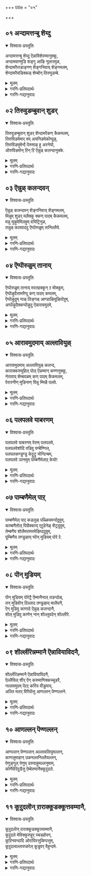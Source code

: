 +++
title = "०५"

+++


## ०१ अन्दामत्तन्बु शॆय्दु
<details open><summary>विश्वास-प्रस्तुतिः</summary>

अन्दामत्तन्बु शॆय्दु ऎन्नाविशेरम्मानुक्कू,  
अन्दामवाण्मुडि शङ्गु आऴि नूलारमुळ,  
शॆन्दामरैत्तडाङ्गण् शॆङ्गनिवाय् शॆङ्गमलम्,  
शॆन्दामरैयडिक्कळ् शॆम्बॊन् तिरुवुडम्बे.
</details>

<details><summary>मूलम्</summary>

अन्दामत्तन्बु शॆय्दु ऎन्नाविशेरम्मानुक्कू,  
अन्दामवाण्मुडि शङ्गु आऴि नूलारमुळ,  
शॆन्दामरैत्तडाङ्गण् शॆङ्गनिवाय् शॆङ्गमलम्,  
शॆन्दामरैयडिक्कळ् शॆम्बॊन् तिरुवुडम्बे.
</details>

<details><summary>गरणि-प्रतिपदार्थः</summary>

अम् दामत्तु = सुन्दरवाद लोकद, अन्बु = आशॆयन्नु, शॆय्दु = उण्टुमाडि, ऎन् आवि = नन्न आत्मदल्लि, शेर् = कूडिकॊण्डिरुव, अम्मानुक्कु = स्वामिगॆ, अम् = सॊबगिन, दामम् = हूविन मालॆय, वाल् = हॊळॆयुव, मुडि = तलॆयू, शङ्गु = शङ्क, आऴि = चक्र, नूल् = जनिवार, आरम् = हारवू, उळ = इवॆ, शॆम् तामरै = कॆन्दावरॆयन्तॆ, तड कण् = विशालवाद कण्, शॆम् कनिवाय् = कॆम्पगॆ हण्णिनन्तॆ बायि \(तुटि\), शॆम् कमलम् = कॆन्दावरॆयागिये इवॆ, शॆम् तामरै अडिक्कळ् = कॆन्दावरॆयन्तॆ पादगळु, शॆम् पॊन् = कॆम्पनॆय चिन्नदन्तॆ, तिरु = पवित्रवाद, उडम्बे = मैये. 
</details>

<details><summary>गरणि-गद्यानुवादः</summary>

सुन्दरवाद लोकद आशॆयन्नुण्टुमाडि, नन्न आत्मदल्लि कूडिकॊण्डिरुव स्वामिगॆ सॊबगिन हूविन मालॆय हॊळॆयुव तलॆयू, शङ्ख, चक्र, जनिवार, हारगळु इवॆ. कॆन्दावरॆयन्तॆ विशालवाद कण्णु, कॆम्पगॆ हण्णिनन्तॆ बायि \(तुटि\), कॆन्दावरॆये आगिवॆ. कॆन्दावरॆयन्तॆ पादगळु. कॆम्पुचिन्नदन्तॆ पवित्रवाद देह इवॆ. 

भक्तनु भगवन्तनल्लि नडॆसुव पूर्णशरणागतिय बगॆयन्नु हिन्दिन तिरुवाय् मॊऴियल्लि सूचिसलायितु. ई तिरुवाय् मॊऴि भगवन्तन दिव्यसुन्दरमूर्तिय वर्णनॆयिन्द प्रारम्भवागुत्तदॆ. 

’सुन्दरवादलोक’ वॆन्दरॆ परमपदवे. अल्लिरुववरिगॆ याव बगॆय कीळु आशॆगळू, आतङ्काळू इल्ल. शाश्वतवागि परमानन्दवन्नु सूरॆगॊळ्ळुत्ता बाळुवुदॊन्दे कॆलस. जॊतॆगॆ, भगवन्तन निकट सेवॆयल्लि तॊडगिरुवुदु. 

अमरत्ववन्नु पडॆदु परमपददल्लि बाळुवुदक्कॆ भगवन्तन कृपाकटाक्षवॊदगि बरबेकु. इदक्कॆ पुरुषकारळाद श्रीदेविय अनुग्रहवू बेकु. भक्तन परवागि आकॆय पुरुषकारवू आगबेकु. इवॆल्लवू भक्तनु बयसबहुदाद आशॆये\! 

ई हिरिय बयकॆयू सुलभवागि उण्टागदु. भगवत्प्रेरणॆय हॊरतु अदु साध्यविल्ल. ऎन्दरॆ, भगवन्तनु सामान्यमानवन्नू, अवनु तन्नन्नु कूडिकॊळ्ळबेकॆम्ब आशॆयन्नु हुट्टिसबेकु. ई बगॆय आशॆयुण्टाद बळिक, भक्तनिगॆ हॆच्चिन ऒत्तासॆकॊडुवुदक्कागिये, स्वामियु अवन अन्तरङ्गवन्नु प्रवेशिसि, अवनन्नु प्रोत्साहिसुत्ता, अवनिगॆ मार्गदर्शकनागि, अवन कर्मसाक्षियागिरुवुदु भगवन्तन अपारकृपॆयॆ\! 

आळ्वाररु हेळुत्तारॆ- ननगॆ परमपदद बाळ्वॆय आशॆयन्नुण्टुमाडि, नन्न आत्मदल्लि कूडिकॊण्डु, ननगॆ मार्गदर्शकनागिरुववनु भगवन्तने\! \(नन्न स्वामिये\!\) अवन तिरुमुडियल्लि सुन्दरवाद तुलसिय मालॆयिदॆ. कैगळल्लि शङ्खचक्रगळिवॆ. ऎदॆयल्लि जनिवारवू हारवू इवॆ. अवन कण्णुगळु कॆन्दावरॆय ऎसळिनन्तॆ विशालवागि सॊबगिनिन्द कूडिवॆ. कॆम्पगॆ कळित तॊण्डॆय हण्णिनन्तॆ माधुर्यपूर्णवागि तुटिगळिवॆ. कॆन्दावरॆयन्तॆ बायिमधुवन्नु उक्किसिहरिसुत्तदॆ. तिरुवडिगळादरो कॆन्दावरॆयन्तॆये अन्दवागि, कोमलवागि मृदुवागिवॆ देहवु कॆम्पुचिन्नदन्तॆ हॊळॆहॊळॆयुत्ता अत्याकर्षकवागिदॆ.
</details>



## ०२ तिरुवुडम्बुवान् शुडर्
<details open><summary>विश्वास-प्रस्तुतिः</summary>

तिरुवुडम्बुवान् शुडर् शॆन्दामरैकण् कैकमलम्,  
तिरुविडमेमार् वम् अयनिडमेकॊप्पूऴ्,  
तिरुविडमुमॆन्दै पॆरुमाऴ् हु अरनेयो,  
ऒरुविडमॊन् ऱिन् ऱि ऎन्नुळ् कलन्दानुक्के.
</details>

<details><summary>मूलम्</summary>

तिरुवुडम्बुवान् शुडर् शॆन्दामरैकण् कैकमलम्,  
तिरुविडमेमार् वम् अयनिडमेकॊप्पूऴ्,  
तिरुविडमुमॆन्दै पॆरुमाऴ् हु अरनेयो,  
ऒरुविडमॊन् ऱिन् ऱि ऎन्नुळ् कलन्दानुक्के.
</details>

<details><summary>गरणि-प्रतिपदार्थः</summary>

तिरु उडम्बु = पवित्रवाद देहवु, वान् = परमसुन्दरवाद, शुडर् = तेजस्सु, शॆम् तामरै कण् = कॆन्दावरॆयन्तॆ कण्णु, कैकमलम् = कैगळु कमलदहूविनन्तॆ, तिरु = श्रीदेविय, इडमे = स्थळवॆम्बुदे \(वसस्थळवॆम्बुदे\), मार् वम् = ऎदॆ, अयन् = अजन \(ब्रह्मन\), इडमे = वासस्थळवे, कॊप्पूऴ् = हॊक्कळु, तिरु इडमुम् = पवित्रवाद ऎडभागवु, ऎन्दैपॆरुमा = नन्न स्वामिगॆ, अरनेयो = हरने अल्लवे? ऒरुवु= नीगबहुदाद, इडम् = स्थळवु, ऒन्ऱु इन् ऱि = ऒन्दू इल्लदॆ \(इल्लद हागॆ\), ऎन् उळ् कलन्दानुक्के = नन्न अन्तरङ्गदल्लि कूडिकॊण्डवनिगे. 
</details>

<details><summary>गरणि-गद्यानुवादः</summary>

बिट्टकॊडबहुदाद स्थळवॊन्दू इल्लद हागॆ नन्न अन्तरङ्गदल्लि कूडिकॊण्डिरुववनिगॆ पवित्रदेहवु परमसुन्दरवाद तेजस्सु. कण्णुकॆन्दावरॆ, कैकमल, ऎदॆये श्रीदेविय वासस्थळ. हॊक्कळु अजन \(ब्रह्मन\) वासस्थळ. पवित्रवाद ऎडभागवु नन्न स्वामिगॆ हरनु अल्लवे? 

आळ्वाररु हेळुत्तारॆ- नन्न स्वामियु यावॊन्दु स्थळवू इल्लद हागॆ, याव स्थळवन्नू बिट्टुकॊडद हागॆ, ऎल्लॆल्लू तुम्बिकॊण्डिद्दानॆ. पवित्रवाद अवन देहवॆल्ल परमसुन्दरवाद तेजस्सिनिन्द प्रकाशिसुत्तदॆ. कॆन्दावरॆयन्तॆ अवन कण्णुगळु विशालवागि आकर्षकवागिवॆ. कमलद हागॆये कोमलवागि, मृदुवागि, सुन्दरवागि, कॆम्पगॆ, अवन कैगळिवॆ. दयास्वरूपिये आगिरुव श्रीदेवियन्नु अवन वक्षस्थळदल्लिरिसिकॊण्डिद्दानॆ. अवन नाभियल्लि चतुर्मुखनाद ब्रह्मनु वासमाडुत्तानॆ. पवित्रवाद अवन ऎडभागवन्ने हरनिगॆ कॊट्टुबिट्टिद्दानॆ. हीगॆ सृष्टि लयकर्तरन्नू सकलैश्वर्यप्रदॆयाद दयास्वरूपियन्नू कूडिकॊण्डु स्वामियु नन्न अन्तरङ्गदल्लि नॆलॆगॊण्डिद्दानॆ\! अदल्लवे नन्न हिरिय भाग्य\!
</details>



## ०३ ऎन्नुळ् कलन्दवन्
<details open><summary>विश्वास-प्रस्तुतिः</summary>

ऎन्नुळ् कलन्दवन् शॆङ्गनिवाय् शॆङ्गमलम्,  
मिन्नुम् शुडर् मलैक्कू क्कण् पादम् कैकमलम्,  
मन्नु मुऴुवेमिलहुम् वयिट्रिनुळ,  
तन्नुळ् कलवाददु ऎप्पॊरुळुम् तानिल्लैये.
</details>

<details><summary>मूलम्</summary>

ऎन्नुळ् कलन्दवन् शॆङ्गनिवाय् शॆङ्गमलम्,  
मिन्नुम् शुडर् मलैक्कू क्कण् पादम् कैकमलम्,  
मन्नु मुऴुवेमिलहुम् वयिट्रिनुळ,  
तन्नुळ् कलवाददु ऎप्पॊरुळुम् तानिल्लैये.
</details>

<details><summary>गरणि-प्रतिपदार्थः</summary>

ऎन्नुळ् = नन्न अन्तरङ्गदल्लि, कलन्दवन् = कलॆतुकॊण्डवन, शॆम् कनि वाय् = कॆम्पगॆ हण्णिनन्तॆ बायि \(तुटिगळु\), शॆम्कमलम् = कॆन्दावरॆयन्तॆ \(अरळिरुवुदु\), मिन्नुम् = प्रकाशिसुव \(मिञ्चुव\), शुडर् = तेजस्सिन, मलैक्कू = बॆट्टक्कॆ, कण्, पादम्, कै, कमलम् = कण्णुगळु, पादगळू, कैगळु, कमलदन्तॆ, मन्नु = स्थिरवाद \(शाश्वतवाद\), मुऴु = पूर्णवाद, एऴु उलहुम्= एळु लोकगळन्नू, वयिट्रिन् = हॊट्टॆयल्लि, उळ = उळ्ळवनाद, तन्नुळ् = अवनल्लि, कलवादद = सेरद्दु, ऎप्पॊरुळुम् = यावॊन्दु वस्तुवू, तान् इल्लैये = इल्लवे इल्ल. 
</details>

<details><summary>गरणि-गद्यानुवादः</summary>

नन्न अन्तरङ्गदल्लि कलॆतुकॊण्डिरुववन बायि \(तुटिगळु\) कॆम्पगॆ हण्णिनन्तॆ इवॆ. कॆन्दावरॆयन्तॆ अरळिरुवुदु. मिञ्चुव\(हॊळॆयुव\) तेजस्सिन बॆट्टक्कॆ कण्णुगळू, पादगळू, कैगळू कमलदन्तॆ इवॆ. स्थिरवाद एळु लोकगळन्नु पूर्तियागि तन्न हॊट्टॆयल्लिट्टुकॊण्ड अवनल्लि कूडिकॊण्डिरद \(सेरदिरुव\) वस्तुवॆम्बुदु इल्लवे इल्ल. 

आळ्वाररु हेळुत्तारॆ- तानु सृष्टिसिरुव ऒन्दॊन्दु वस्तुविनल्लू भगवन्तनु नॆलसिद्दानॆ. सकलवस्तुगळू अवनल्लि सेरिकॊण्डिवॆ. अवनल्लि कलॆतुकॊण्डिरद वस्तु इल्लवे इल्ल. अवन हिरिमॆयन्नेनॆन्नोण\! सकलसौभाग्यगळ ऒडतियाद श्रीदेविगू, सकलवन्नू लयगॊळिसुव हरनिगू स्वामियु तन्न देहदल्लि ऎडॆकॊट्टिद्दानॆ. एळुलोकगळन्नू अवनु तन्न हॊट्टॆयल्ले इट्टुकॊण्डिद्दानॆ. अवन सौन्दर्यवो साटियिल्लद्दु- कळित तॊण्डॆय हण्णिनन्तॆ कॆम्पगॆ माधुर्यदिन्द तुम्बि मॆरॆयुव तुटिगळु. मुगुळ्नगॆयिन्द कूडिद बायि कॆन्दावरॆयन्तॆ अरळि शोभिसुत्तदॆ. मिञ्चिनिन्द हॊळॆयुव बॆट्टदन्तॆ देह. कमलदन्तॆ विशालवू सुन्दरवू आद कण्णुगळु. कैगळु पादगळू कमलदन्तॆये कोमलवागियू सॊबगिनिन्द आकर्षकवागियू इवॆ.
</details>



## ०४ ऎप्पॊरुळुम् तानाय्
<details open><summary>विश्वास-प्रस्तुतिः</summary>

ऎप्पॊरुळुम् तानाय् मरतहक्कून् ऱ मॊक्कूम्,  
ऎप्पॊऴुदैत्तामरैप्पू कण् पादम् कमलम्,  
ऎप्पॊऴुदुम् नाळ् तिङ्गळ् आण्डाऴियूऴितॊऱुम्,  
अप्पॊऴुदैक्कप्पॊऴुदु ऎन्नारावमुदमे,
</details>

<details><summary>मूलम्</summary>

ऎप्पॊरुळुम् तानाय् मरतहक्कून् ऱ मॊक्कूम्,  
ऎप्पॊऴुदैत्तामरैप्पू कण् पादम् कमलम्,  
ऎप्पॊऴुदुम् नाळ् तिङ्गळ् आण्डाऴियूऴितॊऱुम्,  
अप्पॊऴुदैक्कप्पॊऴुदु ऎन्नारावमुदमे,
</details>

<details><summary>गरणि-प्रतिपदार्थः</summary>

ऎप्पॊरुळुम् = ऎल्ला वस्तुगळू, तान् आय् = ताने आगिद्दानॆ, मरतहम् कुन् ऱम् = मरकत रत्नद बॆट्टवन्नु, ऒक्कुम् = होलुत्तानॆ, अप्पॊऴुदै = आगले अरळिरुव, तामरैप्पू = तावरॆहूविनन्तॆ, कण् = कण्णुळ्ळवनु, पादम् = पादगळु, कमलम् = कमलदन्तॆ \(कोमलवागि\) इवॆ, ऎप्पॊऴुदुम् = ऎल्ला कालगळल्लियू, नाळ् = दिनगळल्लियू, तिङ्गळ् = तिङ्गळुगळल्लियू, आण्डु = वर्षगळल्लियू, ऊऴिऊऴितॊऱुम् = युगयुगगळल्लियू, अप्पॊऴुदैक्कु अप्पॊऴुदु = आयाकालक्कॆल्लवू, ऎन् = नन्न, आरा अमुदे = तृप्तियागद अमृतवे. 
</details>

<details><summary>गरणि-गद्यानुवादः</summary>

ऎल्ला वस्तुगळु ताने आगिद्दानॆ. मरकतरत्नद बॆट्टवन्नु होलुत्तानॆ. आगले अरळिरुव तावरॆय हूविनन्तॆ अवन कण्णुगळिवॆ. पादगळु कमलदन्तॆ कोमलवागिवॆ. ऎल्ला हॊत्तुगळल्लियू, दिनगळल्लियू, तिङ्गळुगळल्लियू, वर्षगळल्लियू, युगयुगगळल्लियू \(युग कल्पगळल्लियू\) आ ऎल्ल कालक्कू ननगॆ तृप्तितारद अमृतवे आगिद्दानॆ. 

आळ्वाररु हेळुत्तारॆ- भगवन्तनु ऎल्ला वस्तुगळल्लियू नॆलसिरुव हागॆये, ताने ऎल्ला वस्तुगळुआगि शोभिसुत्तानॆ. बॆलॆकट्टुवुदक्कॆ असाध्यवाद अनर्घरत्नद बॆट्टद हागॆ प्रकाशिसुत्ता आकर्षकनागिद्दानॆ. आग तानॆ अरळुत्तिरुव कॆन्दावरॆयन्तॆ स्वच्छवागि, विशालवागि, आकर्षक सुन्दरवागि अवन कण्णुगळिवॆ. अवन पादगळु कमलदन्तॆ कोमलवागिवॆ. घळिगॆ, दिन, तिङ्गळु, वर्ष, युग, कल्पगळॆन्नदन्तॆ ऎल्ल कालक्कू अवनु शाश्वावागिरतक्कवनु. ऎष्टॆष्टु रीतियल्लि नानु सविदु अनुभविसिदरू सह ननगॆ तृप्तियागदन्थ अमृतवे अवनागिद्दानॆ.
</details>



## ०५ आरावमुदमाय् अल्लावियुळ्
<details open><summary>विश्वास-प्रस्तुतिः</summary>

आरावमुदमाय् अल्लावियुळ् कलन्द,  
काराक्करुमुहिल् पोल् ऎन्नम्मान् कण्णनुक्कू,  
नेरावाय् शॆम्बवळम् कण् पादम् कैकमलम्,  
पेरारनीण् मुडिनाण् पिन्नु म्मिऴै पलवे.
</details>

<details><summary>मूलम्</summary>

आरावमुदमाय् अल्लावियुळ् कलन्द,  
काराक्करुमुहिल् पोल् ऎन्नम्मान् कण्णनुक्कू,  
नेरावाय् शॆम्बवळम् कण् पादम् कैकमलम्,  
पेरारनीण् मुडिनाण् पिन्नु म्मिऴै पलवे.
</details>

<details><summary>गरणि-प्रतिपदार्थः</summary>

आरा = तृप्तितारद \(तणियदन्थ\), अमुदम् आय् = अमृतवागि, अल् = कत्तलॆय, आवि = आत्मद, उळ् = ऒळगॆ, कलन्द = कूडिकॊण्ड, कार् = मळॆ, \(नीरावि\), आर् = तुम्बिरुव, करु मुहिल् पोल् = कप्पु मोडद हागॆ इरुव, ऎन् अम्मान् = नन्न स्वामियाद, कण्ननुक्कू = आकर्षकनिगॆ \(कृष्णनिगॆ\), शॆम् पवळम् = कॆम्पनॆय हवळवु, वाय् = तुटिगळिगॆ, नेरा = साटियागलारदु, कमलम् = कमलद हूवु, कण्, पादम्, कै = कण्णु, पाद, कैगळिगॆ \(नेरा = साटियागदु\), पेर् आरम् = दॊड्ड हारवू, ऎत्तरवाद किरीटवू, उडिदारवू, इन्नू आभरणगळु हेरळवागिये इवॆ. 
</details>

<details><summary>गरणि-गद्यानुवादः</summary>

आळ्वाररु हेळुत्तारॆ- नन्न ऒडॆयनागिरुव भगवन्तन बायि \(तुटिगळु\) कळित तॊण्डेहण्णिनन्तिदॆ, ऎन्दू कण्णु, कै, पादगळु कमलदन्तिदॆ ऎन्दु मुन्तागि हेळिदॆनल्लवे? सृष्टिय याव वस्तुविनिन्दलू नन्न स्वामिय अवयवगळिगॆ होलिसि अरितुकॊळ्ळलु साध्यवे इल्ल. बलु उत्कृष्टवाद कॆम्पु हवळक्कॆ अवन तुटिगळन्नु होलिसलादीते? कै, पाद, कण्णुगळु, कमलक्किन्तलू ऎष्टो पालु हॆच्चु सुन्दरॆ\! इष्टे अल्लदॆ, स्वामियु दॊड्डदाद हारदिन्दलू, ऎत्तरवाद किरीटदिन्दलू, सॊगसाद उडिदारदिन्दलू, इन्नू नाना दिव्याभरणगळिन्दलू अलङ्करिसिकॊण्डिद्दानॆ. इन्थ अपरूपसुन्दरनागि कार्मुगिलिनन्तॆ परम उदारियागि इरुव स्वामियु अज्ञानवॆम्ब कत्तलॆयिन्द तुम्बिद नन्न आत्मद ऒळगडॆ सेरिकॊण्डु, अदरल्लि ज्ञानवन्नु तुम्बिबॆळगिसुत्तिरुवनल्ल\! अवन उपकारवन्नु एनॆन्दु वर्णिसलि?
</details>



## ०६ पलपलवे याबरणम्
<details open><summary>विश्वास-प्रस्तुतिः</summary>

पलपलवे याबरणम् पेरुम् पलपलवे,  
पलपलवेशोदि वडिवु पण्बॆण्णिल्,  
पलपलकण्डुण्डु केट्टुट्रु मोन्दिन्बम्,  
पलपलवे ञानमुम् पाम्बणैमेलाऱ् केयो\!
</details>

<details><summary>मूलम्</summary>

पलपलवे याबरणम् पेरुम् पलपलवे,  
पलपलवेशोदि वडिवु पण्बॆण्णिल्,  
पलपलकण्डुण्डु केट्टुट्रु मोन्दिन्बम्,  
पलपलवे ञानमुम् पाम्बणैमेलाऱ् केयो\!
</details>

<details><summary>गरणि-प्रतिपदार्थः</summary>

पलपलवे = हलवारु बगॆय, आचरणम् = आभरणगळु, पेरुम् = हॆसरुगळू, पलपलवे = नानाबगॆयवे, पलपलवे =नानाविधवाद, शोदि = प्रकाशवुळ्ळ, वडिवु = रूपगळू, पण्भु = गुणगळू \(स्वभावगळू\), ऎण्णिल् = योचिसिदरॆ \(ऎणिकॆ माडिदरॆ\), पलपल= अनेक विधवागि, कण्डु = नोडि, उण्डु = रुचिनोडि \(अनुभविसि\), केट्टु= केळि, उट्रु = नडॆसि, मोन्दु = मूसिनोडि, इन्बम् = सुखवन्नू, पलपलवे = अनेक \(विविध\) रीतियल्लि, ञानमुम् = ज्ञानवन्नू, \(उण्टुमाडुव\), पाम्बु अणै मेलाऱ् के = हाविन हासुगॆय मेलिरुववनिगे. 
</details>

<details><summary>गरणि-गद्यानुवादः</summary>

हाविन हासुगॆय मेलिरुववनिगॆ विधविधवाद आभरणगळिवॆ, हॆसरुगळिवॆ- विधविधवाद प्रकाशगळिन्द कूडिद रूपगळु गुणस्वभावगळु इवॆ. योचिसि ऎणिसि नोडिदरॆ, विविध रीतियल्लि नोडि, रुचिनोडि \(अनुभविसि\), केळि, माडि \(नडॆसि\), मूसिनोडि सुखवन्नू, ज्ञानवन्नू पडॆयुवन्थाद्दु आगिदॆ. 

आळ्वाररु हेळुत्तारॆ- नन्नॊडनॆ कूडिकॊण्डिरुव स्वामिगॆ ऎष्टु विधवाद आभरणगळ अलङ्कार\! अवन रूपगळो अदॆष्टु विध\! हागॆये अवन गुणस्वभावगळु इष्टे ऎन्दु ऎणिकॆ माडि तिळियलु साध्यविदॆये? अवनु तोरि बॆळगुव अपरूपवू चित्रविचित्रवू आद दिव्यप्रकाशवू अदॆष्टु बगॆयो\! इन्थ दिव्याकर्षकनाद स्वामियु शेषनन्नु तन्न हासुगॆयागि माडिकॊण्डिद्दानॆ. आ सर्वेश्वरने नन्नॊडनॆ ऎल्ल विधदल्लू कूडिकॊण्डिद्दानल्ल\! अवन विविधरूपगळन्नू, गुणस्वभावगळन्नू, नानाबगॆय आश्चर्याद्भुतकार्यगळन्नू नन्न पञ्चेन्द्रियगळ मूलक नानु अनुभविसुत्तिद्देनॆ. ऎल्ल रीतियल्लू सुखसन्तोषगळन्नु पडॆदु आनन्दिसुत्तिद्देनॆ. भगवद्विषयदल्लि ननगॆ ज्ञानवू उण्टागिदॆ. इदॆष्टु भगवत्कृपॆये अल्लवे?
</details>



## ०७ पाम्बणैमेल् पाऱ्
<details open><summary>विश्वास-प्रस्तुतिः</summary>

पाम्बणैमेल् पाऱ् कडलुळ् पळ्ळियमर्न्ददुवुम्,  
काम्बणैतोल् पिन्नैक्काय् एऱुडॆनेऴ् शॆट्रदुवुम्,  
तेम्बणैय शोलैमरामरमेऴिय्ददुवुम्,  
पूम्बिणैय तण्डुऴाय् प्पॊन् मुडियम् पोरे ऱे.
</details>

<details><summary>मूलम्</summary>

पाम्बणैमेल् पाऱ् कडलुळ् पळ्ळियमर्न्ददुवुम्,  
काम्बणैतोल् पिन्नैक्काय् एऱुडॆनेऴ् शॆट्रदुवुम्,  
तेम्बणैय शोलैमरामरमेऴिय्ददुवुम्,  
पूम्बिणैय तण्डुऴाय् प्पॊन् मुडियम् पोरे ऱे.
</details>

<details><summary>गरणि-प्रतिपदार्थः</summary>

पाम्बु अणै मेल् = सर्पद हासुगॆय मेलॆ. पाल् कडलुळ् = पाल्गडलल्लि, पळ्ळि अमर्न्ददुवुम् = पवडिसिरुवुदू, काम्बु अणै तोळ् = बॆत्तद हागिरुव तोळिन, पिन्नैक्कू आय् = नप्पिन्नैदेविगागि, एऴ् एऱु = एळु वृषभगळन्नु, उडन् = ऒट्टिगॆ, शॆट्रदुवुम् = कॊन्दु हाकिद्दू, तेन् = जेनुतुम्बिद, पणैय = दट्टवाद, शोलै = तोपिन, मरामरम् = एळु ताळॆय मरगळन्नु, ऎय्ददुवुम् = बाणप्रयोग माडिद्दू \(हॊडॆदद्दू\), पू पिणैय = हूतुम्बिरुव \(सॊबगु तुम्बिरुव\), तण् = तम्पाद, तुऴाय् = तुलसिय, पॊन् मुडि = सिरिमुडिय, अम् = सुन्दरवाद, पोर् एऱे = \(परम\) समर्थनाद \(होराडबल्ल\) वृषभने. 
</details>

<details><summary>गरणि-गद्यानुवादः</summary>

सर्पद हासुगॆय मेलॆ, पाल्गडलल्लि पवडिसिरुवुदू, बॆत्तद हाइरुव तोळिन नप्पिन्नैदेविगागि एळुगूळिगळन्नु ऒट्टिगॆ सायिसिद्दू, जेनु तुम्बिद दट्टवाद तोपिन एळु ताळॆय मरगळन्नु हॊडॆदद्दू, सॊबगुतुम्बिरुव तम्पाद तुलसिय सिरिमुडिय सुन्दरवाद परमसमर्थनाद वृषभने.

“एऱुडनेळ् शॆट्रदुवुम्” – श्रीकृष्णावतारद ऒन्दु प्रसङ्ग इदु. यशोदॆगॆ तम्मनॊब्ब – कुम्भनॆम्बवनु. अवनिगॆ मगळॊब्बळु – नप्पिन्नैदेवि ऎम्बवळु. नीळादेविय अंशदिन्द हुट्टिदवळु. कुम्भनु अवळिगागि ऒन्दु फण हूडिदनु. अवनु साकि कॊब्बिसिद्द एळु गूळिगळन्नु यारॊब्बर सहायवू इल्लदन्तॆ, ऒण्टियागि हिडिदु पळगिसुववनिगॆ तन्न मगळाद नप्पिन्नैदेवियन्नु कॊट्टु मदुवॆ माडिकॊडुवॆनॆम्बुदे आ फण\! श्रीकृष्णनु ई कॆलसवन्नु साधिसि, नप्पिन्नैदेविय कैहिडिदनु. इदु इल्लिय कथॆ.

“मरामरमॆय्ददुवुम्” – इदु श्रीरामावतारद ऒन्दु प्रसङ्ग. सीतादेवियन्नु कळॆदुकॊण्डु किष्किन्धॆगॆ बन्दाग, हनुमन्तन सहायदिन्द सुग्रीवन सख्यवन्नु गळिसुवागि, श्रीरामनु नडॆसिद ऒन्दु साहस इदु. तोपिनल्लि बेरॆ बेरॆ कडॆगळल्लि एळु ताळॆय मरगळु बॆळॆदिद्दवु. श्रीरामनु ऒन्दे बाणवन्नु प्रयोगिसि, आ एळु ताळॆय मरगळन्नू रन्ध्रगॊळिसिदनु. 

आळ्वाररु हेळुत्तारॆ- पाल्गडलल्लि शेषशयननागि पवडिसिरुववनू सर्वेश्वरनाद भगवन्तने, श्रीकृष्णनागि अवतरिसि, नप्पिन्नैदेविय कैहिडियुवुदक्कागि, कॊब्बिद एळुगूळिगळन्नु तानॊब्बने हिडिदु पळगिसिदवनू अवने. दट्टवाद तोपिनहागॆ बॆळॆद एळु ताळॆय मरगळन्नू ऒन्दे अम्बिनिन्द टॊळिमाडिद श्रीरामनूअवने. दुष्टराद ऎदुराळिगळु ऎष्टे बलिष्ठरादरू अवरॊन्दिगॆ दट्टवागि होराडबल्ल परमसमर्थनू, सॊबगिनिन्द कूडिदु परिमळ तुम्बिद तुलसिय हारवन्नु \(दण्डॆयन्नु\) तलॆयल्लि मुडिदिरुव दिव्यसुन्दरमूर्तियागिरुववनू आ स्वामिये.
</details>



## ०८ पॊन् मुडियम्
<details open><summary>विश्वास-प्रस्तुतिः</summary>

पॊन् मुडियम् पोरेट्रै ऎम्मानैनाल् तडन्दोळ्,  
तन् मुडिवॊन् ऱिल्लाद तण्डुऴाय् मालैयनै,  
ऎन् मुडिवु काणादे ऎन्नुळ् कलन्दानै,  
शॊल् मुडिवु काणेन् नान् शॊल्लुवदॆन् शॊल्लीरे.
</details>

<details><summary>मूलम्</summary>

पॊन् मुडियम् पोरेट्रै ऎम्मानैनाल् तडन्दोळ्,  
तन् मुडिवॊन् ऱिल्लाद तण्डुऴाय् मालैयनै,  
ऎन् मुडिवु काणादे ऎन्नुळ् कलन्दानै,  
शॊल् मुडिवु काणेन् नान् शॊल्लुवदॆन् शॊल्लीरे.
</details>

<details><summary>गरणि-प्रतिपदार्थः</summary>

पॊन् मुडि = रत्नमय किरीटवन्नु धरिसिरुव, अम् = दिव्यसुन्दरनाद, पोर् एट्रै = समर्थनाद वृषभदन्थवनन्नु, ऎम्मानै = नन्न स्वामियन्नु, नाल् तड तोळ् = नाल्कु दीर्घवाद तोळुगळुळ्ळवनन्नु, तन् मुडिवु ऒन्ऱु इल्लाद = तनगॆ याव बगॆयल्लू मितियिल्लदवनन्नु, तण् तुऴाय् मालैयनै = तम्पाद तुलसिय हारवन्नु धरिसिरुववनन्नु, ऎन् = नन्न, मुडिवु = पूर्णतॆयन्नु \(कॊरतॆयन्नु\), काणादे = लक्षिसदॆ, ऎन्नुळ् = नन्न अन्तरङ्गदल्लि, कलन्दानै = कलॆतुकॊण्डवनन्नु, कुरितु, शॊल् = हेळलु,\(मातुगळु\), मुडिवु = कॊनॆयन्नु, काणेन् नान् = नानु काणॆनल्ल, शॊल्लुवदु ऎन् = हेळुवुदु एनन्नु? शॊल्लीरे = नीवु हेळिरि\! 
</details>

<details><summary>गरणि-गद्यानुवादः</summary>

रत्नमयवाद किरीटवन्नु धरिसिरुव दिव्यसुन्दरनाद समर्थवृषभदन्थवनन्नु, नन्न ऒडॆयनन्नु, दीर्घवाद नाल्कु तोळुगळुळ्ळवनन्नु, तनगॆ याव बगॆय मितियू इल्लदवनन्नु, तम्पाद तुलसिअय् हारवन्नु धरिसिरुववनन्नु, नन्न पूर्णतॆयन्नु \(कॊरतॆगळन्नु\) गमनिसिदन्तॆ नन्न अन्तरङ्गदल्लि कलॆतुकॊण्डवनन्नु, कुरितु हेळलु \(मातुगळ\) कॊनॆयन्ने नानु काणॆनल्ल\! हेळुवुदु एनन्नु? नीवु हेळिरि? 

आळ्वाररु हेळुत्तारॆ- नन्न स्वामियाद भगवन्तन दिव्यसौन्दर्यवन्नू, अद्वितीय सामर्थ्यवन्नू, परमोपकारवन्नू वर्णिसुवुदु ताने हेगॆ? सुवर्णमयवाद हॊळॆयुव किरीटवन्नु अवनु धरिसिद्दानॆ. ऎन्दॆन्दिगू बाडदॆ इरुव परिमळपूर्णवाद तुलसिय हारवन्नु मुडिदिद्दानॆ. दीर्घवाद मत्तु समर्थवाद नाल्कु तोळुगळण्णुळ्ळवनागिद्दानॆ. होराटक्कू उपकारक्कू बळसलु अवु सदासिद्धवागिवॆ. तन्न ऒडॆतनक्कॆ याव बगॆयल्लू मितियिल्लदवनागिद्दानॆ. हीगॆ, ऎल्ल बगॆयल्लू परमश्रेष्ठनॆनिसिकॊण्ड सर्वेश्वरनु कॊरतॆगळिन्द तुम्बिरुव कडुपापियाद नन्न अन्तरङ्गवन्नु प्रवेशिसि, नन्नन्नु उद्धरिसलु नन्नल्लि कूडिकॊण्डिद्दानल्ल\! अवन स्वरूपस्वभावगळन्नु कुरितु हेळलु ननगॆ तोचदन्तागिदॆयल्ल\! हेळलु तिळिदवरु इन्नू एनन्नु हेळबेको \(अदन्नॆल्ला\) हेळबल्लरे? 

“तन् मुडिवुऒन् ऱिल्लाद” ऎम्बुदन्नु “तण् तुऴाय्” ऎम्बुदक्कॆ कूडिसि, अन्वयमाडिकॊण्डु हेळबहुदॆनिसुत्तदॆ. आग, भगवन्तनु धरिसिरुव आ तुलसिय हार ऎन्दॆन्दिगू बाडदन्तॆ, नित्यसुन्दरवागिये, परिमळपूर्णवागिये इरुत्तदॆ ऎन्दु अर्थमाडबहुदॆनिसुत्तदॆ.
</details>



## ०९ शॊल्लीरॆन्नम्मानै ऎन्नावियाविदनै,
<details open><summary>विश्वास-प्रस्तुतिः</summary>

शॊल्लीरॆन्नम्मानै ऎन्नावियाविदनै,  
ऎल्लैयिल् शीर् ऎन् करुमाणिक्कच्चुडरै,  
नल्लवमुदम् पॆऱऱ् करिय वीडुमाय्,  
अल्लि मलर् विरैयॊत्तु आणल्लन् पॆण्णल्लने.
</details>

<details><summary>मूलम्</summary>

शॊल्लीरॆन्नम्मानै ऎन्नावियाविदनै,  
ऎल्लैयिल् शीर् ऎन् करुमाणिक्कच्चुडरै,  
नल्लवमुदम् पॆऱऱ् करिय वीडुमाय्,  
अल्लि मलर् विरैयॊत्तु आणल्लन् पॆण्णल्लने.
</details>

<details><summary>गरणि-प्रतिपदार्थः</summary>

शॊल्लीर् = हेळिरि, ऎन् अम्मानै = नन्न स्वामियन्नु, ऎन् आवि आवि तनै = नन्न आत्मक्कॆ आत्मनादवनन्नु, ऎल्लै इल् = मितियिल्लद, शीर् =गुणकीर्तिगळन्नुळ्ळवनन्नु, ऎन् करुमाणिक्क शुडरै = नन्न इन्द्रनीलरत्नदन्तॆ प्रकाशवुळ्ळवनन्नु, नल्ल अमुदम् = श्रेष्ठवाद अमृतदन्थवनन्नु, पॆऱऱ् कु = पडॆदुकॊळ्ळुवुदक्कॆ, अरिय = असाध्यवाद \(सुलभसाध्यवल्लद\), वीडुम् आय् = स्थानवागिरुववन्नु, अल्लि मलर् = तावरॆहूविन, विरैऒत्तु = परिमळद हागॆ इरुववनन्नु, आण् अल्लन् = गण्डागिरदवनन्नू पॆण् अल्लन् = हॆण्णागिरदवनन्नू\(कुरितु\). 
</details>

<details><summary>गरणि-गद्यानुवादः</summary>

नन्न स्वामियन्नु, नन्न आत्मन आत्मनन्नु, मितियिल्लद गुणकीर्तिगळुळ्ळवनन्नु, इन्द्रनीलमणियन्तॆ प्रकाशवुळ्ळवनन्नु, अत्यन्त श्रेष्ठवाद अमृतदन्थवनन्नु, पडॆदुकॊळ्ळुवुदक्कॆ सुलभसाध्यवॆनिसद स्थानवागिरुववनन्नु, तावरॆहूविन परिमळद हागॆ इरुववनन्नु, गण्डु अल्लदवनन्नु, हॆण्णु अल्लदवनन्नु कुरितु हेळिरि. 

हिन्दिन पाशुरदल्लि आळ्वाररु इतररन्नु सम्बोधिसिदरु. “ननगॆ भगवन्तन अनन्तवाद गुणस्वभावगळन्नु कुरितु हेळलु साध्यविल्ल. नीवादरू हेळबहुदादद्दन्नु हेळिरि”- ऎन्दु करॆकॊट्टरु. ई पाशुरदल्लि आ इतररु हेळबेकादद्देनु ऎम्बुदन्नु कुरितु हेळलिद्दारॆ. 

आळ्वाररु हेळुत्तारॆ- लौकिकजनरे, नीवु भगवन्तनन्नु कुरितु हॊगळि हाडिरि. विशिष्टवाद अवन गुणस्वभावगळन्नु कीर्तिसि तिळियिरि. भगवन्तने नन्न स्वामि, नन्न निर्वाहक, अवने नन्न आत्मद आत्म. अवन कल्याणगुणगळिगू, कीर्तिगू कॊनॆये इल्ल. अवुगळन्नॆल्ल किवियिन्द केळि आनन्दिसिरि. अवुगळन्नु नालगॆयिन्द उच्चरिसुत्ता आनन्दिसि. इन्द्रनीलमणिय हागॆ कण्णिगॆ इम्पागि आकर्षकवागिरुव अवन दिव्यप्रकाशवन्नु कण्णार कण्डु आनन्दिसि. परमभोग्यवू अत्यन्त रुचिकरवू आद दिव्यामृतदन्तॆ इरुव अवन नामस्मरणॆयल्लि तॊडगि, अवन रुचियन्नु अनुभविसि आनन्दिसि. पडॆदुकॊळ्ळले बेकाद, अन्तिमगुरियाद, पडॆदुकॊळ्ळलु सुलभसाध्यवल्लद स्थानवाद परमपदवे आगिरुव अवनन्नु साधिसि पडॆदुकॊळ्ळि. तावरॆय हूविन परिमळदन्तॆ ऎल्लॆल्लियू व्यापिसिकॊण्डिरुववनन्नु अनुभविसि आनन्दिसि. अवनन्नु प्रीतिमाडुववरु गण्डागलि, हॆण्णागलि, अवरॆल्लरिगू आकर्षकनागि, पडॆदुकॊळ्ळलेबेकागिरुव सर्वेश्वरनन्नु मनस्सुइन्द्रियगळ मूलक अनुभविसुत्ता, भक्तिमाडुत्ता, पडॆदुकॊळ्ळि.
</details>



## १० आणल्लन् पॆण्णल्लन्
<details open><summary>विश्वास-प्रस्तुतिः</summary>

आणल्लन् पॆण्णल्लन् अल्लावलियुमल्लन्,  
काणलुमाहान् उळनल्लनिल्लैयल्लन्,  
पेणुङ्गूल् पेणुम् उरुवाहुमल्लनुमाम्,  
कोणैपॆरिदुडैत्तु ऎम्बॆरुमानैक्कूऱुदले.
</details>

<details><summary>मूलम्</summary>

आणल्लन् पॆण्णल्लन् अल्लावलियुमल्लन्,  
काणलुमाहान् उळनल्लनिल्लैयल्लन्,  
पेणुङ्गूल् पेणुम् उरुवाहुमल्लनुमाम्,  
कोणैपॆरिदुडैत्तु ऎम्बॆरुमानैक्कूऱुदले.
</details>

<details><summary>गरणि-प्रतिपदार्थः</summary>

आण् अल्लन् = \(भगवन्तनु\) गण्डु अल्ल, पॆण् अल्लन् = हॆण्णु अल्ल, अल्ला = इवॆरडू अल्लदॆ, अलियुम् अल्लन् = नपुंसकनू अल्ल, काणलुम् आहान् = होडुवुदक्कॆ आगुवुदिल्ल \(अवनु काणिसुववनू अल्ल\), उळन् अल्लन् = इरुववनू अल्ल \(इल्लदॆयू इल्ल\), पेणुङ्गाल् = आशिसिदरॆ \(पूजिसिदरॆ\), पेणुम् = आशिसुव \(पूजिसुव\), उरु आहुम् = रूपवुळ्ळवनागुत्तानॆ, अल्लनुम् आम् = हागल्लदवनू आगिरुत्तानॆ, कोणै पॆरिदु उडैत्तु = बलवन्नु बहळवागि प्रयोगिसि \(गोणन्नुदॊड्डदागि ऒडॆदु\) ऎम्बॆरुमानै = भगवन्तनन्नु \(कुरितु\), कूऱुदले= हेळुवुदॆम्बुदे.
</details>

<details><summary>गरणि-गद्यानुवादः</summary>

भगवन्तनु गण्डू अल्ल, हॆण्णू अल्ल, अवॆरडू अल्लद नपुंसकनू अल्ल. अवनु कण्णिगॆ काणिसुववनू अल्ल. इरुववनू अल्ल. इल्लदवनू अल्ल. आशिसिदरॆ \(पूजिसिदरॆ\), आशिसुव \(पूजिसुव\) रूपवुळ्ळवनागुत्तानॆ. हागल्लदॆयू इरुत्तानॆ. भगवन्तनन्नु कुरितु हेळुवुदॆम्बुदे गोणन्नु दॊड्डदागि ऒडॆदु हेळबेकादद्दु\! 

हिन्दिन पाशुरदल्लि आळ्वाररु भगवन्तनन्नु कुरितु हेळिदाग, अवनु ’गण्डू अल्ल, हॆण्णू अल्ल’ ऎन्दरु. सामान्यरिगॆ सामान्यरीतियल्लि इदरिन्द संशयवुण्टागबहुदॆन्दु ऊहिसि, अदन्नु इल्लि इन्नष्टु विशपदडिसुत्तिद्दारॆ. 

वेदगळल्लि भगवन्तनन्नु प्रतिपादिसिद जाडन्ने इदरल्लि हिडियलागिदॆ. सामान्यरीतिय लिङ्गरूपगळिन्द भगवन्तनन्नु परिगणिसलागदु\! ताने सृष्टिसिद ऎल्ला वस्तुगळिगिन्तलू अवनु भिन्ननागि, अवुगळिन्द अतीतनागि, विशिष्टनागि, अवुगळ अन्तर्यामियागियू इद्दानॆ. “अदल्ल”, “अदल्ल”, “अदल्ल” ऎन्दे सृष्टिय ऎल्ला वस्तुगळिन्दलू बिडिसि, बिडिसि, बेर्पडिसि, भगवन्तनन्नु अरितुकॊळ्ळलु यत्निसबेकागिदॆ. इदरिन्द, भगवन्तनन्नु वर्णिसि विवरिसुवुदन्तु निजक्कू कष्टसाध्यवे\! 

आळ्वाररु हेळुत्तारॆ- ’भगवन्तनु गण्डू अल्ल, हॆण्णु अल्ल’ ऎन्दॆनष्टॆ. अवनु गण्डू हॆण्णु अल्लद बळिक, अवनु नपुंसकनेनु? ऎन्दु केळिदरॆ, अवनु नपुंसकनू अल्ल. कण्णिगॆ काणिसुववनू अल्ल ऎन्दु केळिदरॆ, अवनु नपुंसकनू अल्ल. कण्णिगॆ काणिसुववनू अल्ल. ऒन्दॆडॆयल्लि, गॊत्ताद कडॆयल्लि, इरुववनू अल्ल, इल्लदवनू अल्ल. अवन इरुविकॆयन्नु नम्बुववरिगॆ अवनिद्दानॆ. नम्बदवरिगॆ अवनु इल्लवॆन्तले, अवनु ऎल्लॆडॆयल्लू इद्दानॆ. रूपविल्लदवनागि, अगोचरनागि इद्दानॆ. अवनु याव रूपदल्लादरू काणिसिकॊळ्ळबहुदु. आ रूपदल्लि इल्लदॆयू इरबहुदु. काणिसदॆयू इरबहुदु. अवनन्नु आशिसि, याव रूपवन्नु गुरियागिट्टुकॊण्डु अवनन्नु पूजिसुवरो, स्तुतिसुवरो, आ रूपदल्ले अवरिगॆ काणिसिकॊळ्ळबहुदु. हागॆ काणिसिकॊळ्ळदॆ, आ रूपदल्लि इल्लदॆयू होगबहुदु. भगवन्तन रीतिये अति विचित्र\! अत्याश्चर्यकारक\! इन्थ अवनन्नु कुरितु हेळुवुदु ताने सुलभवादीते? दॊड्डदागि गोणन्नु मुरिदे हेळबेकादीतु. बलु प्रयासवे आदीतु\!
</details>



## ११ कूऱुदलॊन् ऱाराक्कूडक्कूत्तवम्मानै,
<details open><summary>विश्वास-प्रस्तुतिः</summary>

कूऱुदलॊन् ऱाराक्कूडक्कूत्तवम्मानै,  
कूऱुदले मेविक्कुरुहूर् च्चडहोपन्,  
कूऱिनवन्दादि ओरायिरत्तुळिप्पत्तुम्,  
कूऱुदल्वल्लारुळरेल् कूडुवर् वैहुन्दमे.
</details>

<details><summary>मूलम्</summary>

कूऱुदलॊन् ऱाराक्कूडक्कूत्तवम्मानै,  
कूऱुदले मेविक्कुरुहूर् च्चडहोपन्,  
कूऱिनवन्दादि ओरायिरत्तुळिप्पत्तुम्,  
कूऱुदल्वल्लारुळरेल् कूडुवर् वैहुन्दमे.
</details>

<details><summary>गरणि-प्रतिपदार्थः</summary>

कूऱुदल् = हेळुवुदक्कॆ, ऒन्ऱु= स्वल्पवू, आरा = साध्यवागदन्थ, कुडक्कूत्त = कॊडद कुणितदल्लि निपुणनाद, अम्मानै = स्वामियन्नु, कूऱुदले = हेळुवुदरल्लिये \(हेळुवुदन्ने\) मेवि = आशिसि, कुरुहूर् शडहोपन् = तिरुक्कूरुहूरिन शठगोपनु, कूऱिन = हेळिद, अन्दादि = अन्तादि रचनॆय, ओर् आयिरत्तुळ् = ऒन्दुसाविरदल्लि \(पाशुरगळल्लि\) इ-पत्तुम् = ई हत्तन्नू \(पाशुरगळन्नू\) कूऱुदल् = हेळुवुदन्नु, वल्लार् = बल्लवरु, उळर् एल् = इरुवरादरॆ, \(अवरु\), कूडुवर् = सेरुवरु, वैहुन्दमे = वैकुण्ठवन्ने. 
</details>

<details><summary>गरणि-गद्यानुवादः</summary>

हेळुवुदक्कॆ स्वल्पवू साध्यवागदन्थ कॊडद कुणितदल्लि निपुणनॆनिसिद स्वामियन्नु कुरितु हेळुवुदन्ने आशिसि, तिरुक्कूरुहूरिन शठगोपनु हेळिद अन्तादिरचनॆय ऒन्दुसाविर \(पाशुर\)दल्लि ई हत्तन्नू हेळुवुदन्नु बल्लवरु इरुवरादरॆ, \(अवरु\) वैकुण्ठवन्ने सेरुवरु. 

भगवन्तनन्नु कुरितु, अवन गुणस्वभावगळन्नु कुरितु विवरिसहोगुवुदु कष्टकरवाद विषयवॆन्दु तिळिसुवुदु ई ऐदनॆय तिरुवाय् मॊऴिय सूचनॆ. ज्ञानगम्यनागि, भक्तिगम्यनागिरुववनु भगवन्त. याव मार्गदिन्दलू अवनन्नु अरितुकॊळ्ळलु बहळ प्रयासवे आगुत्तदॆ. अरिविगॆ सुलभवागि निलुकद भगवन्तनन्ने आशिसि, अवन स्वरूपस्वभावगळन्नु कुरितु हॊगळि हेळुवुदरल्लिये मग्नरागि आनन्दिसुववरु अति विरळ. अन्थ अपरूपस्वभाव तिरुक्कूरुहूरिन शठगोपनदु. भगवन्तनन्नु कुरितु हेळुवुदरल्लिये निरतनागि, ऒन्दु साविर पाशुरगळन्नु इदक्कागिये मीसलागिसि, अवुगळन्नु ’अन्तादि’ ऎम्ब विशिष्टरीतियल्लि रचिसि, तिरुवाय् मॊऴि ऎम्ब रूपदल्लि हाडिद हॆग्गळिकॆ अवनदु\! 

ई ऐदनॆय तिरुवाय् मॊऴिय हत्तु पाशुरगळु आ साविरदल्लि ऒन्दु अल्पभाग मात्र\! इदरल्लि हेळिरुवष्टु विषयवन्नादरू चॆन्नागि अरितुकॊण्डु, ऎडॆबिडदॆ हेळुत्ता बरुवुदरिन्द ऒदगुव फलापारवादद्दु\! शाश्वतवू, महोन्नतवू आद वैकुण्ठवन्ने इदु दॊरकिसि कॊडतक्कद्दु. हीगिदॆ ई तिरुवाय् मॊऴिय फलश्रुति.

कॊडद कुणितदल्लि निपुणनॆनिसिदवनु श्रीकृष्णरूपियाद भगवन्त. बालकृष्णनागि नन्दगोकुलदल्लि बॆळॆयुत्तिरुवाग स्वामियु, आ ऎळॆय वयस्सिनल्लिये, गोवळरल्लि कष्टकरवॆनिसिद ई कॊडद कुणितवन्नु अत्यन्त सुलभवागि, अतिचमत्कारपूर्वकवागि नडॆसि, ऎल्लरन्नू बॆरगुगॊळिसिदनु. आद्दरिन्द “कुडक्कूत्तन्” ऎम्ब प्रियवाद हॆसरु\! 

’अन्तादि’ – ऒन्दु पाशुरद कडॆय पदवन्नु अदर मुन्दिन पाशुरद मॊदलनॆय पदवन्नागि माडिकॊण्डु, चमत्कारदिन्द जोडिसि, हॆणॆदु हेळुवन्थ कष्टकरवाद साहित्यरचनॆ.
</details>
